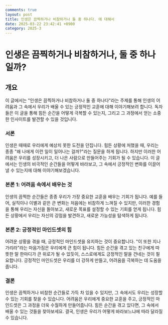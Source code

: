 ```yaml
---
comments: true
layout: post
title: 인생은 끔찍하거나 비참하거나 둘 중 하나다. 에 대해서
date: 2025-03-22 23:42:41 +0900
category: 2025-3
---
```


# 인생은 끔찍하거나 비참하거나, 둘 중 하나일까?

## 개요
이 글에서는 "인생은 끔찍하거나 비참하거나 둘 중 하나다"라는 주제를 통해 인생의 어려움과 그 속에서 우리가 배울 수 있는 긍정적인 교훈에 대해 이야기해보려 합니다. 독자들은 이 글을 통해 힘든 순간을 어떻게 극복할 수 있는지, 그리고 그 과정에서 얻는 소중한 인사이트를 발견할 수 있을 것입니다.

### 서론
인생은 때때로 우리에게 예상치 못한 도전을 던집니다. 힘든 상황에 처했을 때, 우리는 종종 "왜 나에게 이런 일이 일어나는 걸까?"라는 질문을 하게 됩니다. 하지만 이러한 어려움은 우리를 성장시키고, 더 나은 사람으로 만들어주는 기회가 될 수 있습니다. 이 글에서는 인생의 비극적인 순간들을 어떻게 바라보고, 그 속에서 긍정적인 변화를 이끌어낼 수 있는지에 대해 이야기해보겠습니다.

### 본론 1: 어려움 속에서 배우는 것
인생의 끔찍한 순간들은 종종 우리가 가장 중요한 교훈을 배우는 기회가 됩니다. 예를 들어, 실직이나 이별과 같은 큰 변화는 처음에는 비참하게 느껴질 수 있지만, 이러한 경험을 통해 우리는 자신을 돌아보고, 새로운 목표를 설정할 수 있는 기회를 얻게 됩니다. 힘든 상황에서 우리는 자신의 강점을 발견하고, 새로운 가능성을 탐색하게 됩니다. 

### 본론 2: 긍정적인 마인드셋의 힘
어려운 상황을 겪을 때, 긍정적인 마인드셋을 유지하는 것이 중요합니다. "이 또한 지나가리라"라는 마음가짐은 우리에게 큰 힘이 됩니다. 힘든 순간을 겪고 있는 친구에게 따뜻한 말 한마디가 큰 위로가 될 수 있듯이, 스스로에게도 긍정적인 말을 건네는 것이 필요합니다. 긍정적인 마인드셋은 우리를 더 강하게 만들고, 어려움을 극복하는 데 도움을 줍니다.

### 결론
인생은 끔찍하거나 비참한 순간들로 가득 차 있을 수 있지만, 그 속에서도 우리는 성장할 수 있는 기회를 찾을 수 있습니다. 어려움은 우리에게 중요한 교훈을 주고, 긍정적인 마인드셋은 그 과정을 더욱 수월하게 만들어줍니다. 힘든 순간을 겪고 있다면, 그 속에서 배울 수 있는 것들을 찾아보세요. 결국, 인생은 우리가 어떻게 바라보느냐에 따라 달라질 수 있습니다.